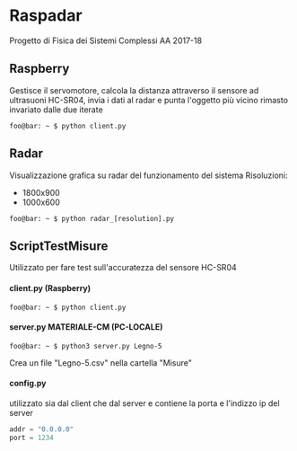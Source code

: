 # Raspadar
Progetto di Fisica dei Sistemi Complessi AA 2017-18

## Raspberry

Gestisce il servomotore, calcola la distanza attraverso il sensore ad ultrasuoni HC-SR04, invia i dati al radar e punta l'oggetto più vicino rimasto invariato dalle due iterate
```console
foo@bar: ~ $ python client.py
```

## Radar

Visualizzazione grafica su radar del funzionamento del sistema
Risoluzioni:
  - 1800x900
  - 1000x600

```console
foo@bar: ~ $ python radar_[resolution].py
```


## ScriptTestMisure

Utilizzato per fare test sull'accuratezza del sensore HC-SR04
#### client.py (Raspberry)
```console
foo@bar: ~ $ python client.py
```
#### server.py MATERIALE-CM (PC-LOCALE)
```console
foo@bar: ~ $ python3 server.py Legno-5
```
Crea un file "Legno-5.csv" nella cartella "Misure"

#### config.py
utilizzato sia dal client che dal server e contiene la porta e l'indizzo ip del server
```python
addr = "0.0.0.0"
port = 1234
```

